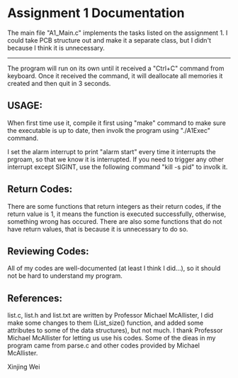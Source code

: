 Assignment 1 Documentation
===
The main file "A1_Main.c" implements the tasks listed on the assignment 1.
I could take PCB structure out and make it a separate class, but I didn't
because I think it is unnecessary.
***
The program will run on its own until it received a "Ctrl+C" command from
keyboard. Once it received the command, it will deallocate all memories it
created and then quit in 3 seconds.

USAGE:
--------
When first time use it, compile it first using "make" command to make sure the
executable is up to date, then involk the program using "./A1Exec" command.

I set the alarm interrupt to print "alarm start" every time it interrupts the
prgroam, so that we know it is interrupted. If you need to trigger any other
interrupt except SIGINT, use the following command "kill -s <signal name> pid"
to involk it.

Return Codes:
--------
There are some functions that return integers as their return codes, if the
return value is 1, it means the function is executed successfully, otherwise,
something wrong has occured. There are also some functions that do not have
return values, that is because it is unnecessary to do so.

Reviewing Codes:
--------
All of my codes are well-documented (at least I think I did...), so it should
not be hard to understand my program.

References:
--------
list.c, list.h and list.txt are written by Professor Michael McAllister, I did
make some changes to them (List_size() function, and added some attributes to
some of the data structures), but not much. I thank Professor Michael
McAllister for letting us use his codes. Some of the dieas in my program came
from parse.c and other codes provided by Michael McAllister.


Xinjing Wei

